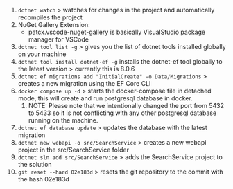 1. `dotnet watch` > watches for changes in the project and automatically recompiles the project
2. NuGet Gallery Extension:
   - patcx.vscode-nuget-gallery is basically VisualStudio package manager for VSCode
3. `dotnet tool list -g` > gives you the list of dotnet tools installed globally on your machine
4. `dotnet tool install dotnet-ef -g` installs the dotnet-ef tool globally to the latest version > currently this is 8.0.6
5. `dotnet ef migrations add "InitialCreate" -o Data/Migrations` > creates a new migration using the EF Core CLI
6. `docker compose up -d` > starts the docker-compose file in detached mode, this will create and run postgresql database in docker.
   1. NOTE: Please note that we intentionally changed the port from 5432 to 5433 so it is not conflicting with any other postgresql database running on the machine.
7. `dotnet ef database update` > updates the database with the latest migration
8. `dotnet new webapi -o src/SearchService` > creates a new webapi project in the src/SearchService folder
9. `dotnet sln add src/SearchService` > adds the SearchService project to the solution
10. `git reset --hard 02e183d` > resets the git repository to the commit with the hash 02e183d